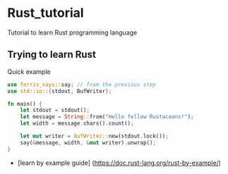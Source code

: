 # Rust_tutorial
Tutorial to learn Rust programming language


## Trying to learn Rust
Quick example 

```rust
use ferris_says::say; // from the previous step
use std::io::{stdout, BufWriter};

fn main() {
    let stdout = stdout();
    let message = String::from("Hello fellow Rustaceans!");
    let width = message.chars().count();

    let mut writer = BufWriter::new(stdout.lock());
    say(&message, width, &mut writer).unwrap();
}
```


* [learn by example guide] (https://doc.rust-lang.org/rust-by-example/)
